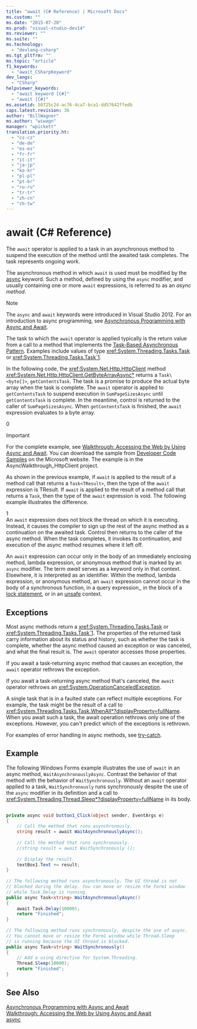 ```yaml
---
title: "await (C# Reference) | Microsoft Docs"
ms.custom: ""
ms.date: "2015-07-20"
ms.prod: "visual-studio-dev14"
ms.reviewer: ""
ms.suite: ""
ms.technology: 
  - "devlang-csharp"
ms.tgt_pltfrm: ""
ms.topic: "article"
f1_keywords: 
  - "await_CSharpKeyword"
dev_langs: 
  - "CSharp"
helpviewer_keywords: 
  - "await keyword [C#]"
  - "await [C#]"
ms.assetid: 50725c24-ac76-4ca7-bca1-dd57642ffedb
caps.latest.revision: 36
author: "BillWagner"
ms.author: "wiwagn"
manager: "wpickett"
translation.priority.ht: 
  - "cs-cz"
  - "de-de"
  - "es-es"
  - "fr-fr"
  - "it-it"
  - "ja-jp"
  - "ko-kr"
  - "pl-pl"
  - "pt-br"
  - "ru-ru"
  - "tr-tr"
  - "zh-cn"
  - "zh-tw"
---
```

# await (C# Reference)
The `await` operator is applied to a task in an asynchronous method to suspend the execution of the method until the awaited task completes. The task represents ongoing work.  
  
 The asynchronous method in which `await` is used must be modified by the [async](../../../csharp/language-reference/keywords/async.md) keyword. Such a method, defined by using the `async` modifier, and usually containing one or more `await` expressions, is referred to as an *async method*.  
  
> [!NOTE]
>  The `async` and `await` keywords were introduced in Visual Studio 2012. For an introduction to async programming, see [Asynchronous Programming with Async and Await](../Topic/Asynchronous%20Programming%20with%20Async%20and%20Await%20\(C%23%20and%20Visual%20Basic\).md).  
  
 The task to which the `await` operator is applied typically is the return value from a call to a method that implements the [Task-Based Asynchronous Pattern](http://go.microsoft.com/fwlink/?LinkId=204847). Examples include values of type <xref:System.Threading.Tasks.Task> or <xref:System.Threading.Tasks.Task`1>.  
  
 In the following code, the <xref:System.Net.Http.HttpClient> method <xref:System.Net.Http.HttpClient.GetByteArrayAsync*> returns a `Task\<byte[]>`, `getContentsTask`. The task is a promise to produce the actual byte array when the task is complete. The `await` operator is applied to `getContentsTask` to suspend execution in `SumPageSizesAsync` until `getContentsTask` is complete. In the meantime, control is returned to the caller of `SumPageSizesAsync`. When `getContentsTask` is finished, the `await` expression evaluates to a byte array.  
  
<CodeContentPlaceHolder>0</CodeContentPlaceHolder>  
> [!IMPORTANT]
>  For the complete example, see [Walkthrough: Accessing the Web by Using Async and Await](../Topic/Walkthrough:%20Accessing%20the%20Web%20by%20Using%20Async%20and%20Await%20\(C%23%20and%20Visual%20Basic\).md). You can download the sample from [Developer Code Samples](http://go.microsoft.com/fwlink/?LinkID=255191&clcid=0x409) on the Microsoft website. The example is in the AsyncWalkthrough_HttpClient project.  
  
 As shown in the previous example, if `await` is applied to the result of a method call that returns a `Task<TResult>`, then the type of the `await` expression is TResult. If `await` is applied to the result of a method call that returns a `Task`, then the type of the `await` expression is void. The following example illustrates the difference.  
  
<CodeContentPlaceHolder>1</CodeContentPlaceHolder>  
 An `await` expression does not block the thread on which it is executing. Instead, it causes the compiler to sign up the rest of the async method as a continuation on the awaited task. Control then returns to the caller of the async method. When the task completes, it invokes its continuation, and execution of the async method resumes where it left off.  
  
 An `await` expression can occur only in the body of an immediately enclosing method, lambda expression, or anonymous method that is marked by an `async` modifier. The term *await* serves as a keyword only in that context. Elsewhere, it is interpreted as an identifier. Within the method, lambda expression, or anonymous method, an `await` expression cannot occur in the body of a synchronous function, in a query expression,, in the block of a [lock statement](../../../csharp/language-reference/keywords/lock-statement.md), or in an [unsafe](../../../csharp/language-reference/keywords/unsafe.md) context.  
  
## Exceptions  
 Most async methods return a <xref:System.Threading.Tasks.Task> or <xref:System.Threading.Tasks.Task`1>. The properties of the returned task carry information about its status and history, such as whether the task is complete, whether the async method caused an exception or was canceled, and what the final result is. The `await` operator accesses those properties.  
  
 If you await a task-returning async method that causes an exception, the  `await` operator rethrows the exception.  
  
 If you await a task-returning async method that's canceled, the `await` operator rethrows an <xref:System.OperationCanceledException>.  
  
 A single task that is in a faulted state can reflect multiple exceptions. For example, the task might be the result of a call to <xref:System.Threading.Tasks.Task.WhenAll*?displayProperty=fullName>. When you await such a task, the await operation rethrows only one of the exceptions. However, you can't predict which of the exceptions is rethrown.  
  
 For examples of error handling in async methods, see [try-catch](../../../csharp/language-reference/keywords/try-catch.md).  
  
## Example  
 The following Windows Forms example illustrates the use of `await` in an async method, `WaitAsynchronouslyAsync`. Contrast the behavior of that method with the behavior of `WaitSynchronously`. Without an `await` operator applied to a task, `WaitSynchronously` runs synchronously despite the use of the `async` modifier in its definition and a call to <xref:System.Threading.Thread.Sleep*?displayProperty=fullName> in its body.  
  
```c#  
  
private async void button1_Click(object sender, EventArgs e)  
{  
    // Call the method that runs asynchronously.  
    string result = await WaitAsynchronouslyAsync();  
  
    // Call the method that runs synchronously.  
    //string result = await WaitSynchronously ();  
  
    // Display the result.  
    textBox1.Text += result;  
}  
  
// The following method runs asynchronously. The UI thread is not  
// blocked during the delay. You can move or resize the Form1 window   
// while Task.Delay is running.  
public async Task<string> WaitAsynchronouslyAsync()  
{  
    await Task.Delay(10000);  
    return "Finished";  
}  
  
// The following method runs synchronously, despite the use of async.  
// You cannot move or resize the Form1 window while Thread.Sleep  
// is running because the UI thread is blocked.  
public async Task<string> WaitSynchronously()  
{  
    // Add a using directive for System.Threading.  
    Thread.Sleep(10000);  
    return "Finished";  
}  
```  
  
## See Also  
 [Asynchronous Programming with Async and Await](../Topic/Asynchronous%20Programming%20with%20Async%20and%20Await%20\(C%23%20and%20Visual%20Basic\).md)   
 [Walkthrough: Accessing the Web by Using Async and Await](../Topic/Walkthrough:%20Accessing%20the%20Web%20by%20Using%20Async%20and%20Await%20\(C%23%20and%20Visual%20Basic\).md)   
 [async](../../../csharp/language-reference/keywords/async.md)